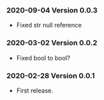 ### 2020-09-04 Version 0.0.3
* Fixed str null reference

### 2020-03-02 Version 0.0.2
* Fixed bool to bool?

### 2020-02-28 Version 0.0.1
* First release.